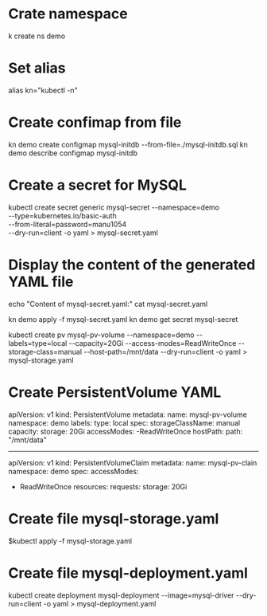 

# Crate namespace
k create ns demo 
# Set alias 
alias kn="kubectl -n" 
# Create confimap from file
kn demo create configmap mysql-initdb --from-file=./mysql-initdb.sql
kn demo describe configmap mysql-initdb


# Create a secret for MySQL
 kubectl create secret generic mysql-secret --namespace=demo \
 --type=kubernetes.io/basic-auth \
 --from-literal=password=manu1054 \
 --dry-run=client -o yaml > mysql-secret.yaml

# Display the content of the generated YAML file
echo "Content of mysql-secret.yaml:"
cat mysql-secret.yaml


kn demo apply -f mysql-secret.yaml
kn demo get secret mysql-secret




kubectl create pv mysql-pv-volume --namespace=demo --labels=type=local --capacity=20Gi --access-modes=ReadWriteOnce --storage-class=manual --host-path=/mnt/data --dry-run=client -o yaml > mysql-storage.yaml



# Create PersistentVolume YAML
apiVersion: v1
kind: PersistentVolume 
metadata:
 name: mysql-pv-volume
 namespace: demo 
 labels:
  type: local 
spec:
 storageClassName: manual 
 capacity:
  storage: 20Gi
 accessModes:
  -ReadWriteOnce
 hostPath:
  path: "/mnt/data"

--- 
apiVersion: v1
kind: PersistentVolumeClaim 
metadata:
 name: mysql-pv-clain
 namespace: demo
spec:
 accessModes:
  - ReadWriteOnce
 resources:
  requests:
   storage: 20Gi

# Create file mysql-storage.yaml
$kubectl apply -f mysql-storage.yaml

# Create file mysql-deployment.yaml
kubectl create deployment mysql-deployment --image=mysql-driver --dry-run=client -o yaml > mysql-deployment.yaml 
